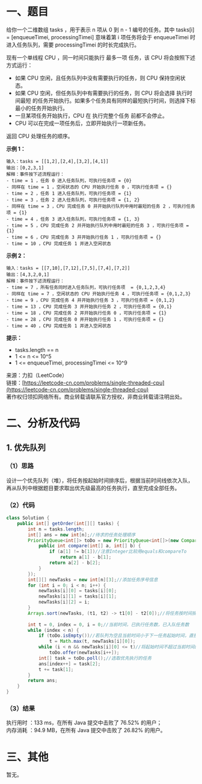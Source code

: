 # 一、题目
给你一个二维数组 tasks ，用于表示 n 项从 0 到 n - 1 编号的任务。其中 tasks[i] = [enqueueTimei, processingTimei] 意味着第 i 项任务将会于 enqueueTimei 时进入任务队列，需要 processingTimei 的时长完成执行。      
       
现有一个单线程 CPU ，同一时间只能执行 最多一项 任务，该 CPU 将会按照下述方式运行：       
- 如果 CPU 空闲，且任务队列中没有需要执行的任务，则 CPU 保持空闲状态。
- 如果 CPU 空闲，但任务队列中有需要执行的任务，则 CPU 将会选择 执行时间最短 的任务开始执行。如果多个任务具有同样的最短执行时间，则选择下标最小的任务开始执行。
- 一旦某项任务开始执行，CPU 在 执行完整个任务 前都不会停止。
- CPU 可以在完成一项任务后，立即开始执行一项新任务。
         
         
返回 CPU 处理任务的顺序。      
          
**示例 1：**       
```
输入：tasks = [[1,2],[2,4],[3,2],[4,1]]
输出：[0,2,3,1]
解释：事件按下述流程运行： 
- time = 1 ，任务 0 进入任务队列，可执行任务项 = {0}
- 同样在 time = 1 ，空闲状态的 CPU 开始执行任务 0 ，可执行任务项 = {}
- time = 2 ，任务 1 进入任务队列，可执行任务项 = {1}
- time = 3 ，任务 2 进入任务队列，可执行任务项 = {1, 2}
- 同样在 time = 3 ，CPU 完成任务 0 并开始执行队列中用时最短的任务 2 ，可执行任务项 = {1}
- time = 4 ，任务 3 进入任务队列，可执行任务项 = {1, 3}
- time = 5 ，CPU 完成任务 2 并开始执行队列中用时最短的任务 3 ，可执行任务项 = {1}
- time = 6 ，CPU 完成任务 3 并开始执行任务 1 ，可执行任务项 = {}
- time = 10 ，CPU 完成任务 1 并进入空闲状态
```
**示例 2：**      
```
输入：tasks = [[7,10],[7,12],[7,5],[7,4],[7,2]]
输出：[4,3,2,0,1]
解释：事件按下述流程运行： 
- time = 7 ，所有任务同时进入任务队列，可执行任务项  = {0,1,2,3,4}
- 同样在 time = 7 ，空闲状态的 CPU 开始执行任务 4 ，可执行任务项 = {0,1,2,3}
- time = 9 ，CPU 完成任务 4 并开始执行任务 3 ，可执行任务项 = {0,1,2}
- time = 13 ，CPU 完成任务 3 并开始执行任务 2 ，可执行任务项 = {0,1}
- time = 18 ，CPU 完成任务 2 并开始执行任务 0 ，可执行任务项 = {1}
- time = 28 ，CPU 完成任务 0 并开始执行任务 1 ，可执行任务项 = {}
- time = 40 ，CPU 完成任务 1 并进入空闲状态
```
**提示：**      
- tasks.length == n
- 1 <= n <= 10^5
- 1 <= enqueueTimei, processingTimei <= 10^9
            
            
来源：力扣（LeetCode）         
链接：[https://leetcode-cn.com/problems/single-threaded-cpu](https://leetcode-cn.com/problems/single-threaded-cpu)       
著作权归领扣网络所有。商业转载请联系官方授权，非商业转载请注明出处。        
# 二、分析及代码    
## 1. 优先队列
### （1）思路
设计一个优先队列（堆），将任务按起始时间排序后，根据当前时间线依次入队，再从队列中根据题目要求取出优先级最高的任务执行，直至完成全部任务。          
### （2）代码
```java
class Solution {
    public int[] getOrder(int[][] tasks) {
        int n = tasks.length;
        int[] ans = new int[n];//待求的任务处理顺序
        PriorityQueue<int[]> toDo = new PriorityQueue<int[]>(new Comparator<int[]>() {
            public int compare(int[] a, int[] b) {
                if (a[1] != b[1])//注意Integer比较用equals和compareTo
                    return a[1] - b[1];
                return a[2] - b[2];
            }
        });
        int[][] newTasks = new int[n][3];//添加任务序号信息
        for (int i = 0; i < n; i++) {
            newTasks[i][0] = tasks[i][0];
            newTasks[i][1] = tasks[i][1];
            newTasks[i][2] = i;
        }
        Arrays.sort(newTasks, (t1, t2) -> t1[0] - t2[0]);//将任务按时间排序
        
        int t = 0, index = 0, i = 0;//当前时间，已执行任务数，已入队任务数
        while (index < n) {
            if (toDo.isEmpty())//若队列为空且当前时间小于下一任务起始时间，直接跳到该起始时间
                t = Math.max(t, newTasks[i][0]);
            while (i < n && newTasks[i][0] <= t)//将起始时间不超过当前时间的任务都入队
                toDo.offer(newTasks[i++]);
            int[] task = toDo.poll();//选取优先执行的任务
            ans[index++] = task[2];
            t += task[1];
        }
        return ans;
    }
}
```
### （3）结果
执行用时 ：133 ms，在所有 Java 提交中击败了 76.52% 的用户；    
内存消耗 ：94.9 MB，在所有 Java 提交中击败了 26.82% 的用户。      
# 三、其他
暂无。  
